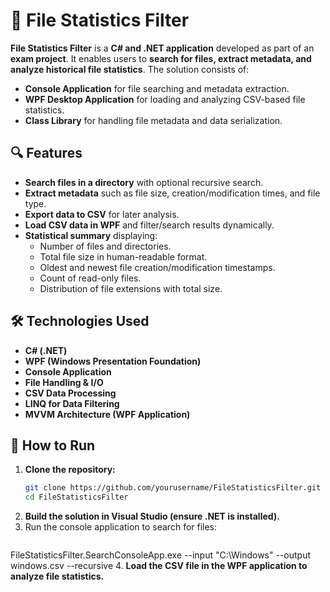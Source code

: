# 📂 File Statistics Filter

**File Statistics Filter** is a **C# and .NET application** developed as part of an **exam project**. It enables users to **search for files, extract metadata, and analyze historical file statistics**. The solution consists of:
- **Console Application** for file searching and metadata extraction.
- **WPF Desktop Application** for loading and analyzing CSV-based file statistics.
- **Class Library** for handling file metadata and data serialization.

## 🔍 Features
- **Search files in a directory** with optional recursive search.
- **Extract metadata** such as file size, creation/modification times, and file type.
- **Export data to CSV** for later analysis.
- **Load CSV data in WPF** and filter/search results dynamically.
- **Statistical summary** displaying:
  - Number of files and directories.
  - Total file size in human-readable format.
  - Oldest and newest file creation/modification timestamps.
  - Count of read-only files.
  - Distribution of file extensions with total size.

## 🛠️ Technologies Used
- **C# (.NET)**
- **WPF (Windows Presentation Foundation)**
- **Console Application**
- **File Handling & I/O**
- **CSV Data Processing**
- **LINQ for Data Filtering**
- **MVVM Architecture (WPF Application)**

## 🚀 How to Run
1. **Clone the repository:**
   ```bash
   git clone https://github.com/yourusername/FileStatisticsFilter.git
   cd FileStatisticsFilter
2. **Build the solution in Visual Studio (ensure .NET is installed).**
3. Run the console application to search for files:
   ```bash
  FileStatisticsFilter.SearchConsoleApp.exe --input "C:\Windows" --output windows.csv --recursive
4. **Load the CSV file in the WPF application to analyze file statistics.**
